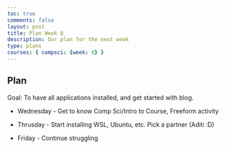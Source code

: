 ```yaml
---
toc: true
comments: false
layout: post
title: Plan Week 8
description: Our plan for the next week
type: plans
courses: { compsci: {week: 8} }
---
```


## Plan
Goal: To have all applications installed, and get started with blog.

- Wednesday - Get to know Comp Sci/Intro to Course, Freeform activity

- Thrusday - Start installing WSL, Ubuntu, etc. Pick a partner (Aditi :D)

- Friday - Continue struggling

